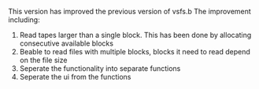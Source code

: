 This version has improved the previous version of vsfs.b
The improvement including:

1. Read tapes larger than a single block. This has been done by allocating
consecutive available blocks
2. Beable to read files with multiple blocks, blocks it need to read depend on
the file size
3. Seperate the functionality into separate functions
4. Seperate the ui from the functions


